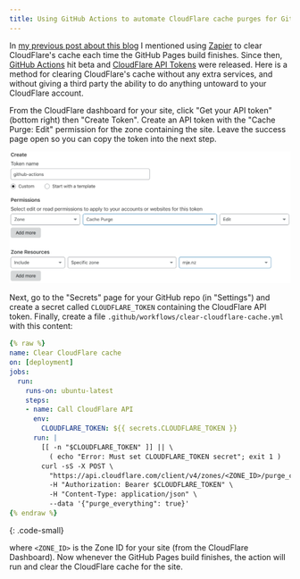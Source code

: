 ```yaml
---
title: Using GitHub Actions to automate CloudFlare cache purges for GitHub Pages sites
---
```


In [my previous post about this blog](/2019-05-24-new-jekyll-setup/) I mentioned using [Zapier](https://zapier.com) to clear CloudFlare's cache each time the GitHub Pages build finishes.
Since then, [GitHub Actions](https://github.com/features/actions) hit beta and [CloudFlare API Tokens](https://blog.cloudflare.com/api-tokens-general-availability/) were released.
Here is a method for clearing CloudFlare's cache without any extra services, and without giving a third party the ability to do anything untoward to your CloudFlare account.


From the CloudFlare dashboard for your site, click "Get your API token" (bottom right) then "Create Token".
Create an API token with the "Cache Purge: Edit" permission for the zone containing the site.
Leave the success page open so you can copy the token into the next step.

![A screenshot of the process for creating a CloudFlare API token.](/assets/img/2019-09-29-cloudflare-api-token.png)


Next, go to the "Secrets" page for your GitHub repo (in "Settings") and create a secret called `CLOUDFLARE_TOKEN` containing the CloudFlare API token.
Finally, create a file `.github/workflows/clear-cloudflare-cache.yml` with this content:

```yaml
{% raw %}
name: Clear CloudFlare cache
on: [deployment]
jobs:
  run:
    runs-on: ubuntu-latest
    steps:
    - name: Call CloudFlare API
      env:
        CLOUDFLARE_TOKEN: ${{ secrets.CLOUDFLARE_TOKEN }}
      run: |
        [[ -n "$CLOUDFLARE_TOKEN" ]] || \
          ( echo "Error: Must set CLOUDFLARE_TOKEN secret"; exit 1 )
        curl -sS -X POST \
          "https://api.cloudflare.com/client/v4/zones/<ZONE_ID>/purge_cache" \
          -H "Authorization: Bearer $CLOUDFLARE_TOKEN" \
          -H "Content-Type: application/json" \
          --data '{"purge_everything": true}'
{% endraw %}
```
{: .code-small}

where `<ZONE_ID>` is the Zone ID for your site (from the CloudFlare Dashboard).
Now whenever the GitHub Pages build finishes, the action will run and clear the CloudFlare cache for the site.
